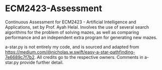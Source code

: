 # ECM2423-Assessment
Continuous Assessment for ECM2423 - Artificial Intelligence and Applications, set by Prof. Ayah Helal. Involves the use of several search algorithms for the problem of solving mazes, as well as comparing performance and an independent extra program for generating new mazes.

a-star.py is not entirely my code, and is sourced and adapted from https://medium.com/@nicholas.w.swift/easy-a-star-pathfinding-7e6689c7f7b2. All credits go to the respective owners. Comments in a-star.py provide further detail.
